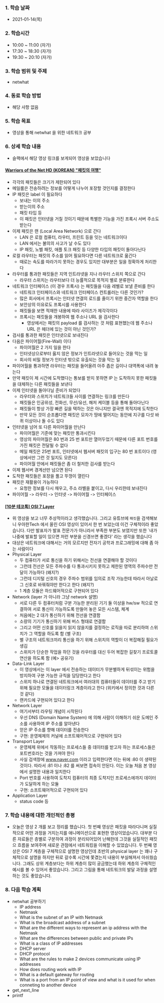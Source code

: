 ### 1. 학습 날짜

- 2021-01-14(목)

### 2. 학습시간

- 10:00 ~ 11:00 (자가)
- 17:30 ~ 18:30 (자가)
- 19:30 ~ 20:10 (자가)

### 3. 학습 범위 및 주제

- netwhat

### 4. 동료 학습 방법

- 해당 사항 없음

### 5. 학습 목표

- 영상을 통해 netwhat 을 위한 네트워크 공부

### 6. 상세 학습 내용

- 슬랙에서 해당 영상 링크를 보게되어 영상을 보았습니다

#### [Warriors of the Net HD (KOREAN) "패킷의 여행"](https://youtu.be/XwphKCS_Kgw)

- 각각의 패킷들은 크기가 제한되어 있다
- 메일룸은 전송하려는 정보를 어떻게 나누어 포장할 것인지를 결정한다
- IP 패킷은 label 이 필요하다
  - 보내는 이의 주소
  - 받는이의 주소
  - 패킷 타입 등
  - 이 패킷은 인터넷을 거칠 것이기 때문에 특별한 기능을 가진 프록시 서버 주소도 받는다
- 이제 패킷은 랜 (Local Area Network) 으로 간다
  - LAN 은 로컬 컴퓨터, 라우터, 프린트 등을 잇는 네트워크이다
  - LAN 에서는 불의의 사고가 날 수도 있다
  - IP 패킷, 노벨 패킷, 애플 토크 패킷 등 다양한 타입의 패킷이 돌아다닌다
- 로컬 라우터는 패킷의 주소를 읽어 필요하다면 다른 네트워크로 옮긴다
  - 때로는 속도를 따라가지 못하는 경우도 있지만 대부분은 일을 정확하게 처리한다
- 라우터를 통과한 패킷들은 지역 인트라넷을 지나 라우터 스위치 쪽으로 간다
  - 라우터 스위치는 라우터보다 더 능률적으로 목적지 별로 분류한다
- 네트워크 인터페이스 (이 경우 프록시) 는 패킷들을 다음 레벨로 보낼 준비를 한다
  - 네트워크 인터페이스와 네트워크 인터페이스 컨트롤러는 다른 것인가?
  - 많은 회사에서 프록시는 인터넷 연결의 로드를 줄이기 위한 중간자 역할을 한다
  - 보안상의 이유로도 프록시를 사용한다
  - 패킷들을 보면 적재한 내용에 따라 사이즈가 제각각이다
  - 프록시는 패킷들을 개봉하여 웹 주소나 URL 을 검사한다
    - 영상에서는 패킷의 payload 를 검사하는 것 처럼 표현했는데 웹 주소나 URL 은 헤더에 있는 것이 아닌 것인가?
- 검사를 통과한 패킷은 인터넷으로 보내진다
- 다음은 파이어월(Fire-Wall) 이다
  - 파이어월은 2 가지 일을 한다
  - 인터넷상으로부터 옳지 않은 정보가 인트라넷으로 들어오는 것을 막는 일
  - 회사의 비밀 정보가 인터넷 밖으로 유출되는 것을 막는 일
- 파이어월을 통과하면 라우터는 패킷을 들어올려 아주 좁은 길이나 대역폭에 내려 놓는다
- 만약 패킷이 제 시간에 도착했다는 통보를 받지 못하면 IP 는 도착하지 못한 패킷들을 대체하는 다른 패킷들을 보낸다
- 이제 인터넷을 돌아다닐 준비가 되었다
  - 라우터와 스위치가 네트워크들 사이를 연결하는 링크를 만든다
  - 패킷들은 인공위성, 전화선, 무선/유선, 해저 케이블 등을 통해 돌아다닌다
  - 패킷들이 항상 가장 빠른 길을 택하는 것은 아니지만 결국엔 목적지에 도착한다
  - 만약 모든 것이 순조롭다면 패킷은 모자가 땅에 떨어지는 동안에 지구를 다섯 바퀴 이상이나 돌 수도 있다
- 인터넷을 넘어 또 다른 파이어월을 만난다
  - 파이어월은 기준에 맞는 패킷만 통과시킨다
  - 영상의 파이어월은 80 번과 25 번 포트만 열어두었기 때문에 다른 포트 번호를 가진 패킷은 전달될 수 없다
  - 메일 패킷은 25번 포트, 인터넷에서 웹서버 패킷의 입구는 80 번 포트이다 (영상에서만 그런 것 일지도 모른다)
  - 파이어월 안에서 패킷들은 좀 더 철저한 검사를 받는다
- 이제 웹서버 경계선만 넘으면 된다
- 도착한 패킷들은 포장을 풀고 뚜껑이 열린다
- 패킷은 재활용이 가능하다
  - 요청한 정보를 다시 채우고, 주소 라벨을 붙이고, 다시 우리한테 보내진다
- 파이어월 -> 라우터 -> 인터넷 -> 파이어월 -> 인터페이스

#### [[10분 테코톡] OSI 7 Layer](https://youtu.be/1pfTxp25MA8)

- 위 영상을 보고 너무 추상적이라고 생각했습니다. 그리고 유튜브에 `패킷`을 검색해보니 우아한Tech 에서 올린 OSI 영상이 있어서 한 번 보았는데 이건 구체적이라 좋았습니다. 다만 발표자가 발표 전문가가 아니라서 부족한 부분도 보였지만 또한 `내가 나중에 발표할 일이 있으면 저런 부분을 신경쓰면 좋겠다' 라는 생각을 했습니다
- 대상은 네트워크에 대해서는 거의 모르지만 전자기 공학과 프로그래밍에 대해 좀 아는 사람이다
- Physical Layer
  - 두 컴퓨터가 서로 통신을 하기 위해서는 전선을 연결해야 할 것이다
  - 그런데 전선은 모든 주파수를 다 통과시키지 못하고 제한된 영역의 주파수만 전달이 가능하다 (왜지?)
  - 그런데 디지털 신호의 경우 주파수 범위를 임의로 조작 가능한데 따라서 아날로그 신호로 바꿔줘야만 한다고 한다 (왜지?)
  - 1 계층 모듈은 하드웨어적으로 구현되어 있다
- Network (layer 가 아니라 그냥 network 설명)
  - 서로 다른 두 컴퓨터처럼 구분 가능한 분리된 기기 둘 이상을 hw/sw 적으로 연결하여 서로 통신이 가능하도록 만들어 놓은 모든 시스템, 체계
  - 처음에는 2 대가 통신하기 위해 전선을 연결함
  - 소량의 기기가 통신하기 위해 버스 형태로 연결함
  - 그리고 어떤 신호를 읽을지 읽지 않을지를 결정하는 로직을 따로 분리하여 스위치가 그 역할을 하도록 함 (별 구조)
  - 별 구조의 네트워크끼리 통신을 하기 위해 스위치의 역할이 더 복잡해질 필요가 생김
  - 스위치가 단순한 작업을 하던 것을 라우터를 대신 두어 복잡한 길찾기 프로토콜 연산을 하도록 함 (예> 공유기)
- Data-Link Layer
  - 이 영상에서는 이 layer 에서 전송하는 데이터가 무분별하게 뒤섞이는 위험을 방지하여 구분 가능한 규칙을 담당한다고 한다
  - 스위치 하나로 연결된 네트워크에서 여러대의 컴퓨터들이 데이터를 주고 받기 위해 필요한 모듈을 데이터링크 계층이라고 한다 (위키에서 정의한 것과 다른 것 같다)
  - 랜카드에 구현되어 있다고 한다
- Network Layer
  - 여기서부터 라우팅 개념이 시작된다
  - 우선 DNS (Domain Name System) 에 의해 사람이 이해하기 쉬운 도메인 주소를 사용하여 IP 주소를 알아낸다
  - 얻은 IP 주소를 향해 데이터를 전송한다
  - 구현: 운영체제의 커널에 소프트웨어적으로 구현되어 있다
- Transport Layer
  - 운영체제 위에서 작동하는 프로세스들 중 데이터를 받고자 하는 프로세스들은 포트번호라는 것을 가져야 한다
  - 사실 검색창에 www.naver.com 이라고 입력한다면 이는 뒤에 :80 이 생략된 것이다. 따라서 :81 이나 :82 를 써보면 접속이 안된다. 이는 오늘 처음 본 영상에서 설명한 내용과 일치한다
  - Port 번호를 사용하여 도착지 컴퓨터의 최종 도착지인 프로세스에까지 데이터가 도달하게 하는 모듈
  - 구현: 소프트웨어적으로 구현되어 있다
- Application Layer
  - status code 등

### 7. 학습 내용에 대한 개인적인 총평

- 오늘은 영상 2 개를 보고 정리를 했습니다. 첫 번째 영상은 패킷을 따라다니며 실질적으로 어떤 과정을 거치는지를 애니메이션으로 표현한 영상이었습니다. 대부분 다른 자료들은 층별로 구분하여 과정이 분리되어있어 난해한데 그것을 실질적인 패킷으 흐름을 보여주며 새로운 관점에서 네트워킹을 이해할 수 있었습니다. 두 번째 영상은 OSI 7 계층을 구체적으로 설명한 영상인데 초반의 physical layer 는 꽤나 구체적으로 설명을 하지만 뒤로 갈수록 시간에 쫓겼는지 내용이 부실해져서 아쉬웠습니다. 그래도 상위 계층보다는 하위 계층이 많이 궁금했는데 하위 계층의 구체적인 예시를 볼 수 있어서 좋았습니다. 그리고 그림을 통해 네트워크의 발달 과정을 설명하는 것도 좋았습니다.

### 8. 다음 학습 계획

- netwhat 공부하기
  - IP address
  - Netmask
  - What is the subnet of an IP with Netmask
  - What is the broadcast address of a subnet
  - What are the different ways to represent an ip address with the Netmask
  - What are the differences between public and private IPs
  - What is a class of IP addresses
  - DHCP server
  - DHCP protocol
  - What are the rules to make 2 devices communicate using IP addresses
  - How does routing work with IP
  - What is a default gateway for routing
  - What is a port from an IP point of view and what is it used for when conneting to another device
- get\_next\_line
- printf
